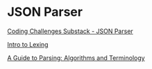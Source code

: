 # JSON Parser

[Coding Challenges Substack - JSON Parser](https://codingchallenges.substack.com/p/coding-challenges-2)

[Intro to Lexing](https://gist.github.com/VideoCarp/d7cec2195a7de370d850aead62fa09cd)

[A Guide to Parsing: Algorithms and Terminology](https://tomassetti.me/guide-parsing-algorithms-terminology/)
